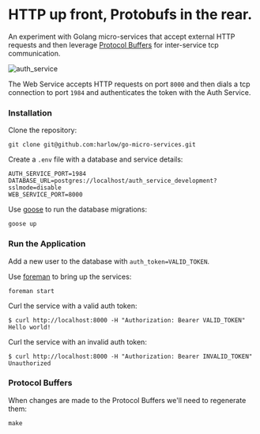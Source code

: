 # HTTP up front, Protobufs in the rear.

An experiment with Golang micro-services that accept external HTTP requests and then
leverage [Protocol Buffers][3] for inter-service tcp communication.

![auth_service](https://cloud.githubusercontent.com/assets/739782/5716132/5774f4fa-9a9b-11e4-9b4c-f797ae105530.png)

The Web Service accepts HTTP requests on port `8000` and then dials a tcp connection
to port `1984` and authenticates the token with the Auth Service.

### Installation

Clone the repository:

    git clone git@github.com:harlow/go-micro-services.git

Create a `.env` file with a database and service details:

    AUTH_SERVICE_PORT=1984
    DATABASE_URL=postgres://localhost/auth_service_development?sslmode=disable
    WEB_SERVICE_PORT=8000

Use [goose][1] to run the database migrations:

    goose up

### Run the Application

Add a new user to the database with `auth_token=VALID_TOKEN`.

Use [foreman][2] to bring up the services:

    foreman start

Curl the service with a valid auth token:

    $ curl http://localhost:8000 -H "Authorization: Bearer VALID_TOKEN"
    Hello world!

Curl the service with an invalid auth token:

    $ curl http://localhost:8000 -H "Authorization: Bearer INVALID_TOKEN"
    Unauthorized

### Protocol Buffers

When changes are made to the Protocol Buffers we'll need to regenerate them:

    make

[1]: https://bitbucket.org/liamstask/goose
[2]: https://github.com/ddollar/foreman
[3]: https://github.com/golang/protobuf
